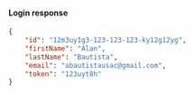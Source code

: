 

#### Login response

```json
{
    "id": "12m3uy1g3-123-123-123-ky12g12yg",
    "firstName": "Alan",
    "lastName": "Bautista",
    "email": "abautistausac@gmail.com",
    "token": "123uyt8h"
}
````
 